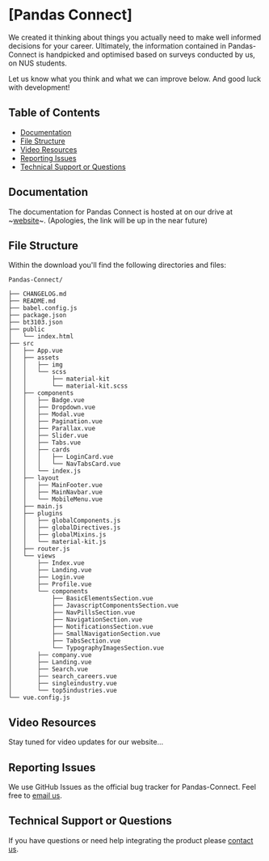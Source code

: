 # [Pandas Connect]

We created it thinking about things you actually need to make well informed decisions for your career. Ultimately, the information contained in Pandas-Connect is handpicked and optimised based on surveys conducted by us, on NUS students. 

Let us know what you think and what we can improve below. And good luck with development!

## Table of Contents

* [Documentation](#documentation)
* [File Structure](#file-structure)
* [Video Resources](#video-resources)
* [Reporting Issues](#reporting-issues)
* [Technical Support or Questions](#technical-support-or-questions)


## Documentation
The documentation for Pandas Connect is hosted at on our drive at ~[website](https://www.google.com)~. (Apologies, the link will be up in the near future)


## File Structure

Within the download you'll find the following directories and files:

```
Pandas-Connect/

├── CHANGELOG.md
├── README.md
├── babel.config.js
├── package.json
├── bt3103.json
├── public
│   └── index.html
├── src
│   ├── App.vue
│   ├── assets
│   │   ├── img
│   │   └── scss
│   │       ├── material-kit
│   │       └── material-kit.scss
│   ├── components
│   │   ├── Badge.vue
│   │   ├── Dropdown.vue
│   │   ├── Modal.vue
│   │   ├── Pagination.vue
│   │   ├── Parallax.vue
│   │   ├── Slider.vue
│   │   ├── Tabs.vue
│   │   ├── cards
│   │   │   ├── LoginCard.vue
│   │   │   └── NavTabsCard.vue
│   │   └── index.js
│   ├── layout
│   │   ├── MainFooter.vue
│   │   ├── MainNavbar.vue
│   │   └── MobileMenu.vue
│   ├── main.js
│   ├── plugins
│   │   ├── globalComponents.js
│   │   ├── globalDirectives.js
│   │   ├── globalMixins.js
│   │   └── material-kit.js
│   ├── router.js
│   └── views
│       ├── Index.vue
│       ├── Landing.vue
│       ├── Login.vue
│       ├── Profile.vue
│       └── components
│           ├── BasicElementsSection.vue
│           ├── JavascriptComponentsSection.vue
│           ├── NavPillsSection.vue
│           ├── NavigationSection.vue
│           ├── NotificationsSection.vue
│           ├── SmallNavigationSection.vue
│           ├── TabsSection.vue
│           └── TypographyImagesSection.vue
│       ├── company.vue
│       ├── Landing.vue
│       ├── Search.vue
│       ├── search_careers.vue
│       ├── singleindustry.vue
│       └── top5industries.vue
└── vue.config.js

```

## Video Resources
Stay tuned for video updates for our website...

## Reporting Issues
We use GitHub Issues as the official bug tracker for Pandas-Connect. Feel free to [email us](the.pandas3103@gmail.com).

## Technical Support or Questions
If you have questions or need help integrating the product please [contact us](the.pandas3103@gmail.com).
